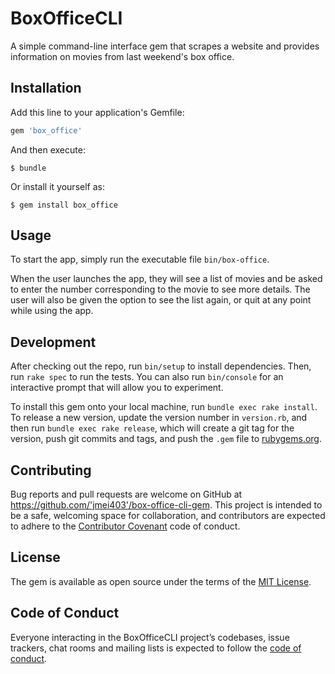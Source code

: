 # BoxOfficeCLI

A simple command-line interface gem that scrapes a website and provides information on movies from last weekend's box office.

## Installation

Add this line to your application's Gemfile:

```ruby
gem 'box_office'
```

And then execute:

    $ bundle

Or install it yourself as:

    $ gem install box_office

## Usage

To start the app, simply run the executable file `bin/box-office`.

When the user launches the app, they will see a list of movies and be asked to enter the number corresponding to the movie to see more details. The user will also be given the option to see the list again, or quit at any point while using the app.

## Development

After checking out the repo, run `bin/setup` to install dependencies. Then, run `rake spec` to run the tests. You can also run `bin/console` for an interactive prompt that will allow you to experiment.

To install this gem onto your local machine, run `bundle exec rake install`. To release a new version, update the version number in `version.rb`, and then run `bundle exec rake release`, which will create a git tag for the version, push git commits and tags, and push the `.gem` file to [rubygems.org](https://rubygems.org).

## Contributing

Bug reports and pull requests are welcome on GitHub at https://github.com/'jmei403'/box-office-cli-gem. This project is intended to be a safe, welcoming space for collaboration, and contributors are expected to adhere to the [Contributor Covenant](http://contributor-covenant.org) code of conduct.

## License

The gem is available as open source under the terms of the [MIT License](https://opensource.org/licenses/MIT).

## Code of Conduct

Everyone interacting in the BoxOfficeCLI project’s codebases, issue trackers, chat rooms and mailing lists is expected to follow the [code of conduct](https://github.com/'jmei403'/box-office-cli-gem/blob/master/CODE_OF_CONDUCT.md).
